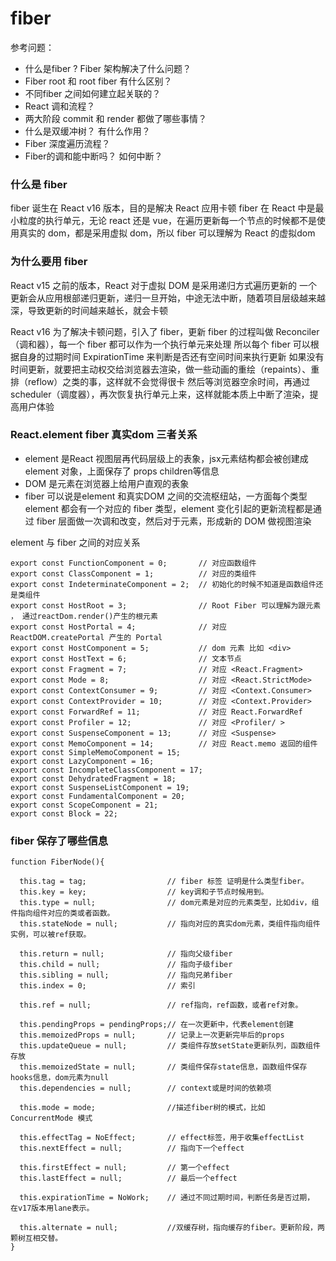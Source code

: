 # fiber

参考问题：
* 什么是fiber ? Fiber 架构解决了什么问题？ 
* Fiber root 和 root fiber 有什么区别？ 
* 不同fiber 之间如何建立起关联的？
* React 调和流程？
* 两大阶段 commit 和 render 都做了哪些事情？
* 什么是双缓冲树？ 有什么作用？
* Fiber 深度遍历流程？
* Fiber的调和能中断吗？ 如何中断？

### 什么是 fiber

fiber 诞生在 React v16 版本，目的是解决 React 应用卡顿
fiber 在 React 中是最小粒度的执行单元，无论 react 还是 vue，在遍历更新每一个节点的时候都不是使用真实的 dom，都是采用虚拟 dom，所以 fiber 可以理解为 React 的虚拟dom

### 为什么要用 fiber

React v15 之前的版本，React 对于虚拟 DOM 是采用递归方式遍历更新的
一个更新会从应用根部递归更新，递归一旦开始，中途无法中断，随着项目层级越来越深，导致更新的时间越来越长，就会卡顿

React v16 为了解决卡顿问题，引入了 fiber，更新 fiber 的过程叫做 Reconciler（调和器），每一个 fiber 都可以作为一个执行单元来处理
所以每个 fiber 可以根据自身的过期时间 ExpirationTime 来判断是否还有空间时间来执行更新
如果没有时间更新，就要把主动权交给浏览器去渲染，做一些动画的重绘（repaints）、重排（reflow）之类的事，这样就不会觉得很卡
然后等浏览器空余时间，再通过 scheduler（调度器），再次恢复执行单元上来，这样就能本质上中断了渲染，提高用户体验

### React.element fiber 真实dom 三者关系

* element 是React 视图层再代码层级上的表象，jsx元素结构都会被创建成 element 对象，上面保存了 props children等信息
* DOM 是元素在浏览器上给用户直观的表象
* fiber 可以说是element 和真实DOM 之间的交流枢纽站，一方面每个类型 element 都会有一个对应的 fiber 类型，element 变化引起的更新流程都是通过 fiber 层面做一次调和改变，然后对于元素，形成新的 DOM 做视图渲染

element 与 fiber 之间的对应关系
```
export const FunctionComponent = 0;       // 对应函数组件
export const ClassComponent = 1;          // 对应的类组件
export const IndeterminateComponent = 2;  // 初始化的时候不知道是函数组件还是类组件 
export const HostRoot = 3;                // Root Fiber 可以理解为跟元素 ， 通过reactDom.render()产生的根元素
export const HostPortal = 4;              // 对应  ReactDOM.createPortal 产生的 Portal 
export const HostComponent = 5;           // dom 元素 比如 <div>
export const HostText = 6;                // 文本节点
export const Fragment = 7;                // 对应 <React.Fragment> 
export const Mode = 8;                    // 对应 <React.StrictMode>   
export const ContextConsumer = 9;         // 对应 <Context.Consumer>
export const ContextProvider = 10;        // 对应 <Context.Provider>
export const ForwardRef = 11;             // 对应 React.ForwardRef
export const Profiler = 12;               // 对应 <Profiler/ >
export const SuspenseComponent = 13;      // 对应 <Suspense>
export const MemoComponent = 14;          // 对应 React.memo 返回的组件
export const SimpleMemoComponent = 15;
export const LazyComponent = 16;
export const IncompleteClassComponent = 17;
export const DehydratedFragment = 18;
export const SuspenseListComponent = 19;
export const FundamentalComponent = 20;
export const ScopeComponent = 21;
export const Block = 22;

```

### fiber 保存了哪些信息

```
function FiberNode(){

  this.tag = tag;                  // fiber 标签 证明是什么类型fiber。
  this.key = key;                  // key调和子节点时候用到。 
  this.type = null;                // dom元素是对应的元素类型，比如div，组件指向组件对应的类或者函数。  
  this.stateNode = null;           // 指向对应的真实dom元素，类组件指向组件实例，可以被ref获取。
 
  this.return = null;              // 指向父级fiber
  this.child = null;               // 指向子级fiber
  this.sibling = null;             // 指向兄弟fiber 
  this.index = 0;                  // 索引

  this.ref = null;                 // ref指向，ref函数，或者ref对象。

  this.pendingProps = pendingProps;// 在一次更新中，代表element创建
  this.memoizedProps = null;       // 记录上一次更新完毕后的props
  this.updateQueue = null;         // 类组件存放setState更新队列，函数组件存放
  this.memoizedState = null;       // 类组件保存state信息，函数组件保存hooks信息，dom元素为null
  this.dependencies = null;        // context或是时间的依赖项

  this.mode = mode;                //描述fiber树的模式，比如 ConcurrentMode 模式

  this.effectTag = NoEffect;       // effect标签，用于收集effectList
  this.nextEffect = null;          // 指向下一个effect

  this.firstEffect = null;         // 第一个effect
  this.lastEffect = null;          // 最后一个effect

  this.expirationTime = NoWork;    // 通过不同过期时间，判断任务是否过期， 在v17版本用lane表示。

  this.alternate = null;           //双缓存树，指向缓存的fiber。更新阶段，两颗树互相交替。
}
```

